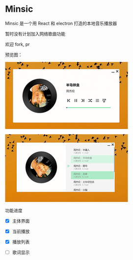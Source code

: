 # Minsic

Minsic 是一个用 React 和 electron 打造的本地音乐播放器

暂时没有计划加入网络歌曲功能

欢迎 fork, pr

预览图：

![preview-main](./preview-main.png)



![preview-list](./preview-list.png)



功能进度

- [x]  主体界面


- [x] 当前播放


- [x] 播放列表


- [ ] 歌词显示

